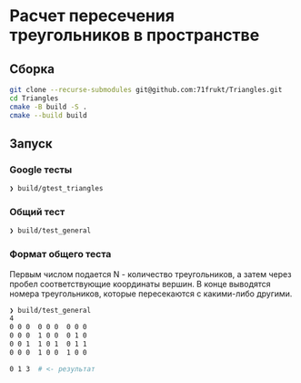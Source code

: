 # Расчет пересечения треугольников в пространстве

## Сборка
```bash
git clone --recurse-submodules git@github.com:71frukt/Triangles.git
cd Triangles
cmake -B build -S .
cmake --build build
```


## Запуск

### Google тесты
```bash
❯ build/gtest_triangles
```

### Общий тест
```bash
❯ build/test_general
```

### Формат общего теста

Первым числом подается N - количество треугольников, а затем через пробел соответствующие координаты вершин. В конце выводятся номера треугольников, которые пересекаются с какими-либо другими.

```bash
❯ build/test_general
4
0 0 0  0 0 0  0 0 0
0 0 0  1 0 0  0 1 0 
0 0 1  1 0 1  0 1 1
0 0 0  1 0 0  1 0 0

0 1 3  # <- результат 
```